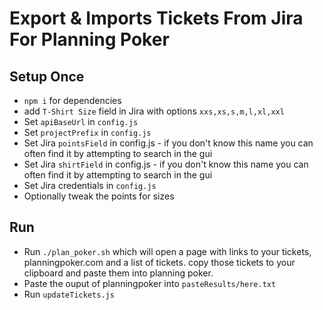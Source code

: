 # Export & Imports Tickets From Jira For Planning Poker

## Setup Once

- `npm i` for dependencies
- add `T-Shirt Size` field in Jira with options `xxs,xs,s,m,l,xl,xxl`
- Set `apiBaseUrl` in `config.js`
- Set `projectPrefix` in `config.js`
- Set Jira `pointsField` in config.js - if you don't know this name you can often find it by attempting to search in the gui
- Set Jira `shirtField` in config.js - if you don't know this name you can often find it by attempting to search in the gui
- Set Jira credentials in `config.js`
- Optionally tweak the points for sizes

## Run

- Run `./plan_poker.sh` which will open a page with links to your tickets, planningpoker.com and a list of tickets. copy those tickets to your clipboard and paste them into planning poker.
- Paste the ouput of planningpoker into `pasteResults/here.txt`
- Run `updateTickets.js`